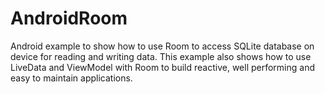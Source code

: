 # AndroidRoom
Android example to show how to use Room to access SQLite database on device for reading and writing data.
This example also shows how to use LiveData and ViewModel with Room to build reactive, well performing and easy to maintain applications.
